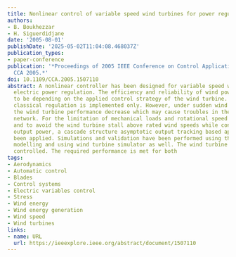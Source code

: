 ```yaml
---
title: Nonlinear control of variable speed wind turbines for power regulation
authors:
- B. Boukhezzar
- H. Siguerdidjane
date: '2005-08-01'
publishDate: '2025-05-02T11:04:08.468037Z'
publication_types:
- paper-conference
publication: '*Proceedings of 2005 IEEE Conference on Control Applications, 2005.
  CCA 2005.*'
doi: 10.1109/CCA.2005.1507110
abstract: A nonlinear controller has been designed for variable speed wind turbines
  electric power regulation. The efficiency and reliability of wind power is shown
  to be depending on the applied control strategy of the wind turbine. Up to now,
  classical regulation is implemented only. However, under sudden wind profile variations,
  the wind turbine performance decrease which may cause troubles in the electrical
  network. For the limitation of mechanical loads and rotational speed variations,
  and to avoid the wind turbine stall above rated wind speeds while controlling the
  output power, a cascade structure asymptotic output tracking based approach has
  been applied. Simulations and validation have been performed using the wind turbine
  modelling and using wind turbine simulator as well. The wind turbine is torque generator
  controlled. The required performance is met for both
tags:
- Aerodynamics
- Automatic control
- Blades
- Control systems
- Electric variables control
- Stress
- Wind energy
- Wind energy generation
- Wind speed
- Wind turbines
links:
- name: URL
  url: https://ieeexplore.ieee.org/abstract/document/1507110
---
```

